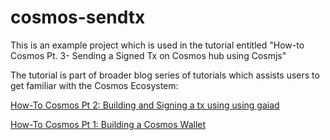 # cosmos-sendtx

This is an example project which is used in the tutorial entitled "How-to Cosmos Pt. 3- Sending a Signed Tx on Cosmos hub using Cosmjs"

The tutorial is part of broader blog series of tutorials which assists users to get familiar with the Cosmos Ecosystem:

[How-To Cosmos Pt 2: Building and Signing a tx using using gaiad](https://medium.com/lava-network/tutorial-how-to-cosmos-pt-2-building-and-signing-a-tx-on-cosmos-hub-using-gaiad-c380fb73882c)

[How-To Cosmos Pt 1: Building a Cosmos Wallet](https://medium.com/lava-network/tutorial-how-to-cosmos-pt-1-building-a-cosmos-wallet-53155c94f737)
